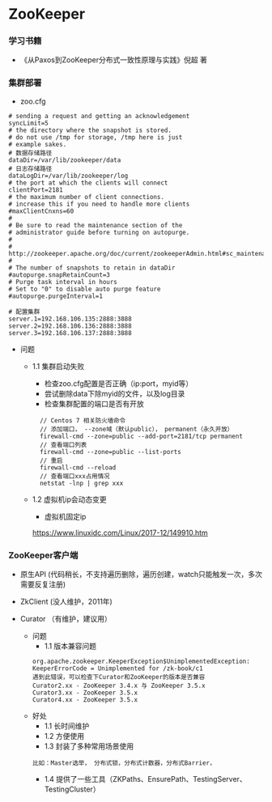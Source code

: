 # ZooKeeper

### 学习书籍
- 《从Paxos到ZooKeeper分布式一致性原理与实践》倪超 著

### 集群部署
- zoo.cfg
```text
# sending a request and getting an acknowledgement
syncLimit=5
# the directory where the snapshot is stored.
# do not use /tmp for storage, /tmp here is just 
# example sakes.
# 数据存储路径
dataDir=/var/lib/zookeeper/data
# 日志存储路径
dataLogDir=/var/lib/zookeeper/log
# the port at which the clients will connect
clientPort=2181
# the maximum number of client connections.
# increase this if you need to handle more clients
#maxClientCnxns=60
#
# Be sure to read the maintenance section of the 
# administrator guide before turning on autopurge.
#
# http://zookeeper.apache.org/doc/current/zookeeperAdmin.html#sc_maintenance
#
# The number of snapshots to retain in dataDir
#autopurge.snapRetainCount=3
# Purge task interval in hours
# Set to "0" to disable auto purge feature
#autopurge.purgeInterval=1

# 配置集群
server.1=192.168.106.135:2888:3888
server.2=192.168.106.136:2888:3888
server.3=192.168.106.137:2888:3888
```

- 问题

    - 1.1 集群启动失败
   
        - 检查zoo.cfg配置是否正确（ip:port，myid等）
        - 尝试删除data下除myid的文件，以及log目录
        - 检查集群配置的端口是否有开放
        ```text
          // Centos 7 相关防火墙命令
          // 添加端口， --zone域（默认public）， permanent（永久开放）
          firewall-cmd --zone=public --add-port=2181/tcp permanent
          // 查看端口列表
          firewall-cmd --zone=public --list-ports
          // 重启
          firewall-cmd --reload
          // 查看端口xxx占用情况
          netstat -lnp | grep xxx    
        ```
    - 1.2 虚拟机ip会动态变更
    
        - 虚拟机固定ip
        
        https://www.linuxidc.com/Linux/2017-12/149910.htm

### ZooKeeper客户端
- 原生API (代码稍长，不支持遍历删除，遍历创建，watch只能触发一次，多次需要反复注册)

- ZkClient (没人维护，2011年)

- Curator （有维护，建议用）
    - 问题
        - 1.1 版本兼容问题
        ```text
        org.apache.zookeeper.KeeperException$UnimplementedException: KeeperErrorCode = Unimplemented for /zk-book/c1
        遇到此错误，可以检查下Curator和ZooKeeper的版本是否兼容
        Curator2.xx - ZooKeeper 3.4.x 与 ZooKeeper 3.5.x
        Curator3.xx - ZooKeeper 3.5.x
        Curator4.xx - ZooKeeper 3.5.x
        ```
    - 好处
        - 1.1 长时间维护
        - 1.2 方便使用
        - 1.3 封装了多种常用场景使用
        ```text
        比如：Master选举， 分布式锁，分布式计数器，分布式Barrier， 
        ```
        - 1.4 提供了一些工具（ZKPaths、EnsurePath、TestingServer、TestingCluster）
